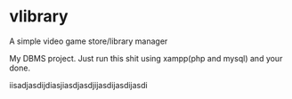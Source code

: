 # vlibrary
A simple video game store/library manager

My DBMS project.
Just run this shit using xampp(php and mysql) and your done.


iisadjasdijdiasjiasdjasdjijasdijasdijasdi
